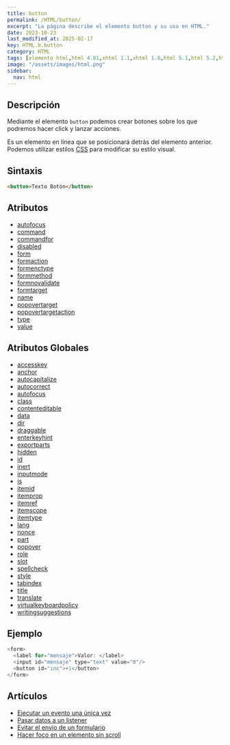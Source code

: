 ```yaml
---
title: button
permalink: /HTML/button/
excerpt: "La página describe el elemento button y su uso en HTML."
date: 2023-10-23
last_modified_at: 2025-02-17
key: HTML.b.button
category: HTML
tags: [elemento html,html 4.01,xhtml 1.1,xhtml 1.0,html 5.1,html 5.2,html 5]
image: "/assets/images/html.png"
sidebar:
  nav: html
---
```


## Descripción


Mediante el elemento `button` podemos crear botones sobre los que podremos hacer click y lanzar acciones.


Es un elemento en línea que se posicionará detrás del elemento anterior. Podemos utilizar estilos [CSS](https://www.manualweb.net/css) para modificar su estilo visual.


## Sintaxis


```html
<button>Texto Botón</button>
```


## Atributos

- [autofocus](https://www.w3api.comhtml/button/autofocus/)
- [command](https://www.w3api.comhtml/button/command/)
- [commandfor](https://www.w3api.comhtml/button/commandfor/)
- [disabled](https://www.w3api.comhtml/button/disabled/)
- [form](https://www.w3api.comhtml/button/form/)
- [formaction](https://www.w3api.comhtml/button/formaction/)
- [formenctype](https://www.w3api.comhtml/button/formenctype/)
- [formmethod](https://www.w3api.comhtml/button/formmethod/)
- [formnovalidate](https://www.w3api.comhtml/button/formnovalidate/)
- [formtarget](https://www.w3api.comhtml/button/formtarget/)
- [name](https://www.w3api.comhtml/button/name/)
- [popovertarget](https://www.w3api.comhtml/button/popovertarget/)
- [popovertargetaction](https://www.w3api.comhtml/button/popovertargetaction/)
- [type](https://www.w3api.comhtml/button/type/)
- [value](https://www.w3api.comhtml/button/value/)

## Atributos Globales

- [accesskey](https://www.w3api.comhtml/accesskey/)
- [anchor](https://www.w3api.comhtml/anchor/)
- [autocapitalize](https://www.w3api.comhtml/autocapitalize/)
- [autocorrect](https://www.w3api.comhtml/autocorrect/)
- [autofocus](https://www.w3api.comhtml/autofocus/)
- [class](https://www.w3api.comhtml/class/)
- [contenteditable](https://www.w3api.comhtml/contenteditable/)
- [data](https://www.w3api.comhtml/data/)
- [dir](https://www.w3api.comhtml/dir/)
- [draggable](https://www.w3api.comhtml/draggable/)
- [enterkeyhint](https://www.w3api.comhtml/enterkeyhint/)
- [exportparts](https://www.w3api.comhtml/exportparts/)
- [hidden](https://www.w3api.comhtml/hidden/)
- [id](https://www.w3api.comhtml/id/)
- [inert](https://www.w3api.comhtml/inert/)
- [inputmode](https://www.w3api.comhtml/inputmode/)
- [is](https://www.w3api.comhtml/is/)
- [itemid](https://www.w3api.comhtml/itemid/)
- [itemprop](https://www.w3api.comhtml/itemprop/)
- [itemref](https://www.w3api.comhtml/itemref/)
- [itemscope](https://www.w3api.comhtml/itemscope/)
- [itemtype](https://www.w3api.comhtml/itemtype/)
- [lang](https://www.w3api.comhtml/lang/)
- [nonce](https://www.w3api.comhtml/nonce/)
- [part](https://www.w3api.comhtml/part/)
- [popover](https://www.w3api.comhtml/popover/)
- [role](https://www.w3api.comhtml/role/)
- [slot](https://www.w3api.comhtml/slot/)
- [spellcheck](https://www.w3api.comhtml/spellcheck/)
- [style](https://www.w3api.comhtml/style/)
- [tabindex](https://www.w3api.comhtml/tabindex/)
- [title](https://www.w3api.comhtml/title/)
- [translate](https://www.w3api.comhtml/translate/)
- [virtualkeyboardpolicy](https://www.w3api.comhtml/virtualkeyboardpolicy/)
- [writingsuggestions](https://www.w3api.comhtml/writingsuggestions/)

## Ejemplo


```java
<form>
  <label for="mensaje">Valor: </label>
  <input id="mensaje" type="text" value="0"/>
  <button id="inc">+1</button>
</form>
```


## Artículos

- [Ejecutar un evento una única vez](https://lineadecodigo.com/dom/ejecutar-un-evento-una-unica-vez/)
- [Pasar datos a un listener](https://lineadecodigo.com/dom/pasar-datos-a-un-listener/)
- [Evitar el envío de un formulario](https://lineadecodigo.com/dom/evitar-el-envio-de-un-formulario/)
- [Hacer foco en un elemento sin scroll](https://lineadecodigo.com/dom/hacer-foco-en-un-elemento-sin-scroll/)
